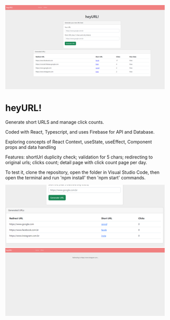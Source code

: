 ![heyURL](https://github.com/arturguimaraes/hey-url/blob/master/src/assets/img/cap1.PNG?raw=true)

# heyURL!

<p>Generate short URLS and manage click counts.</p>
<p>Coded with React, Typescript, and uses Firebase for API and Database.</p>
<p>Exploring concepts of React Context, useState, useEffect, Component props and data handling</p>
<p>Features: shortUrl duplicity check; validation for 5 chars; redirecting to original urls; clicks count; detail page with click count page per day.</p>
<p>To test it, clone the repository, open the folder in Visual Studio Code, then open the terminal and run 'npm install' then 'npm start' commands.</p>

![heyURL](https://github.com/arturguimaraes/hey-url/blob/master/src/assets/img/cap2.PNG?raw=true)
![heyURL](https://github.com/arturguimaraes/hey-url/blob/master/src/assets/img/cap3.PNG?raw=true)